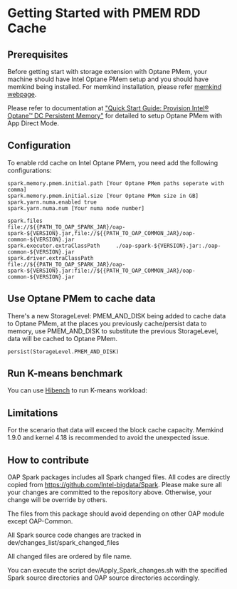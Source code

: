 # Getting Started with PMEM RDD Cache
## Prerequisites

Before getting start with storage extension with Optane PMem, your machine should have Intel Optane PMem setup and you should have memkind being installed. For memkind installation, please refer [memkind webpage](https://github.com/memkmemkindind/).

Please refer to documentation at ["Quick Start Guide: Provision Intel® Optane™ DC Persistent Memory"](https://software.intel.com/en-us/articles/quick-start-guide-configure-intel-optane-dc-persistent-memory-on-linux) for detailed to setup Optane PMem with App Direct Mode.

## Configuration

To enable rdd cache on Intel Optane PMem, you need add the following configurations:
```
spark.memory.pmem.initial.path [Your Optane PMem paths seperate with comma]
spark.memory.pmem.initial.size [Your Optane PMem size in GB]
spark.yarn.numa.enabled true
spark.yarn.numa.num [Your numa node number]

spark.files                       file://${{PATH_TO_OAP_SPARK_JAR}/oap-spark-${VERSION}.jar,file://${{PATH_TO_OAP_COMMON_JAR}/oap-common-${VERSION}.jar
spark.executor.extraClassPath     ./oap-spark-${VERSION}.jar:./oap-common-${VERSION}.jar
spark.driver.extraClassPath       file://${{PATH_TO_OAP_SPARK_JAR}/oap-spark-${VERSION}.jar:file://${{PATH_TO_OAP_COMMON_JAR}/oap-common-${VERSION}.jar
```

## Use Optane PMem to cache data

There's a new StorageLevel: PMEM_AND_DISK being added to cache data to Optane PMem, at the places you previously cache/persist data to memory, use PMEM_AND_DISK to substitute the previous StorageLevel, data will be cached to Optane PMem.
```
persist(StorageLevel.PMEM_AND_DISK)
```

## Run K-means benchmark

You can use [Hibench](https://github.com/Intel-bigdata/HiBench) to run K-means workload:

## Limitations

For the scenario that data will exceed the block cache capacity. Memkind 1.9.0 and kernel 4.18 is recommended to avoid the unexpected issue.


## How to contribute

OAP Spark packages includes all Spark changed files. All codes are directly copied from
https://github.com/Intel-bigdata/Spark. Please make sure all your changes are committed to the
repository above. Otherwise, your change will be override by others.

The files from this package should avoid depending on other OAP module except OAP-Common.

All Spark source code changes are tracked in dev/changes_list/spark_changed_files

All changed files are ordered by file name.

You can execute the script dev/Apply_Spark_changes.sh with the specified Spark source directories
and OAP source directories accordingly.